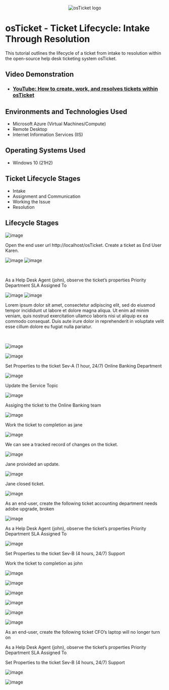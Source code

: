 <p align="center">
<img src="https://i.imgur.com/Clzj7Xs.png" alt="osTicket logo"/>
</p>

<h1>osTicket - Ticket Lifecycle: Intake Through Resolution</h1>
This tutorial outlines the lifecycle of a ticket from intake to resolution within the open-source help desk ticketing system osTicket.<br />


<h2>Video Demonstration</h2>

- ### [YouTube: How to create, work, and resolves tickets within osTicket](https://www.youtube.com)

<h2>Environments and Technologies Used</h2>

- Microsoft Azure (Virtual Machines/Compute)
- Remote Desktop
- Internet Information Services (IIS)

<h2>Operating Systems Used </h2>

- Windows 10</b> (21H2)

<h2>Ticket Lifecycle Stages</h2>

- Intake
- Assignment and Communication
- Working the Issue
- Resolution

<h2>Lifecycle Stages</h2>

<p>
  
![image](https://github.com/user-attachments/assets/2f0744ec-00ed-4fc9-9157-8e0aa9052977)

</p>
<p>
Open the end user url http://localhost/osTicket. Create a ticket as End User Karen.
  
![image](https://github.com/user-attachments/assets/2f0744ec-00ed-4fc9-9157-8e0aa9052977)
![image](https://github.com/user-attachments/assets/96bb4ca0-ce03-4b30-b8a9-c47049494007)
</p>
<br />

<p>
As a Help Desk Agent (john), observe the ticket’s properties
	Priority
	Department
	SLA
	Assigned To

 

![image](https://github.com/user-attachments/assets/20a87a0e-ea3f-4469-aa98-694429598f12)
![image](https://github.com/user-attachments/assets/4fdc99ad-d500-4123-ae40-a690e0f15ae0)

</p>
<p>
Lorem ipsum dolor sit amet, consectetur adipiscing elit, sed do eiusmod tempor incididunt ut labore et dolore magna aliqua. Ut enim ad minim veniam, quis nostrud exercitation ullamco laboris nisi ut aliquip ex ea commodo consequat. Duis aute irure dolor in reprehenderit in voluptate velit esse cillum dolore eu fugiat nulla pariatur.
</p>
<br />

<p>
  
![image](https://github.com/user-attachments/assets/4fdc99ad-d500-4123-ae40-a690e0f15ae0)

![image](https://github.com/user-attachments/assets/891b34d2-5698-4a76-8b22-fbb4e39adf72)

Set Properties to the ticket
Sev-A (1 hour, 24/7)
Online Banking Department

![image](https://github.com/user-attachments/assets/ececcaa2-cdae-481f-b2ba-452ae2969ad1)

Update the Service Topic

![image](https://github.com/user-attachments/assets/c923465d-28e6-436d-9ef4-6462a27939a4)

Assiging the ticket to the Online Banking team

![image](https://github.com/user-attachments/assets/5cf6724e-f716-471e-81b0-110167a0aff8)

</p>
<p>
	
Work the ticket to completion as jane

![image](https://github.com/user-attachments/assets/0ce38178-a16e-4dfa-be4b-9aeeef5e8830)

We can see a tracked record of changes on the ticket.

![image](https://github.com/user-attachments/assets/a60eae14-a5fd-4939-aadc-5e3c187ffd76)


Jane proivided an update. 

![image](https://github.com/user-attachments/assets/f62c5e66-a868-416e-896b-a7f772e7c976)

Jane closed ticket. 

![image](https://github.com/user-attachments/assets/f055ea0a-34d5-4612-b01a-31c7049cc9af)

As an end-user, create the following ticket
accounting department needs adobe upgrade, broken

![image](https://github.com/user-attachments/assets/5bb53c9b-612e-4d4b-856d-91b9e7395e7c)


As a Help Desk Agent (john), observe the ticket’s properties
	Priority
	Department
	SLA
	Assigned To
 
![image](https://github.com/user-attachments/assets/963da7d6-f46b-4c10-a4d6-6c83b60d3b28)

Set Properties to the ticket
Sev-B (4 hours, 24/7)
Support

Work the ticket to completion as john

![image](https://github.com/user-attachments/assets/963da7d6-f46b-4c10-a4d6-6c83b60d3b28)

![image](https://github.com/user-attachments/assets/da7094f5-39a0-4ced-abdb-993c7171e18e)


![image](https://github.com/user-attachments/assets/58a195d9-04dc-4911-8082-2935c90dd334)

![image](https://github.com/user-attachments/assets/2001c843-0186-4585-ba31-2d2fa8bce925)

![image](https://github.com/user-attachments/assets/afeb7681-e5b2-47ec-856a-5552a6caeb0a)

![image](https://github.com/user-attachments/assets/eceb15eb-978f-4231-b6d0-65bb6118c01c)

As an end-user, create the following ticket
CFO’s laptop will no longer turn on

As a Help Desk Agent (john), observe the ticket’s properties
	Priority
	Department
	SLA
	Assigned To

Set Properties to the ticket
Sev-B (4 hours, 24/7)
Support

![image](https://github.com/user-attachments/assets/7705ce61-73bc-4e58-aad6-53a311897456)

![image](https://github.com/user-attachments/assets/7ae8e06b-8853-486b-b2db-2a78324d05fe)

</p>
<br />
